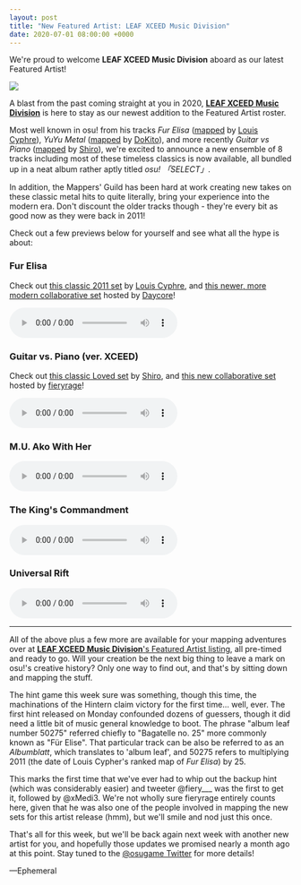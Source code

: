 ```yaml
---
layout: post
title: "New Featured Artist: LEAF XCEED Music Division"
date: 2020-07-01 08:00:00 +0000
---
```


We're proud to welcome **LEAF XCEED Music Division** aboard as our latest Featured Artist!

![](https://assets.ppy.sh/artists/88/header.jpg)

A blast from the past coming straight at you in 2020, [**LEAF XCEED Music Division**](https://osu.ppy.sh/beatmaps/artists/88) is here to stay as our newest addition to the Featured Artist roster. 

Most well known in osu! from his tracks *Fur Elisa* ([mapped](https://osu.ppy.sh/beatmapsets/23916) by [Louis Cyphre](https://osu.ppy.sh/users/186243)), *YuYu Metal* ([mapped](https://osu.ppy.sh/beatmapsets/45528) by [DoKito](https://osu.ppy.sh/users/537084)), and more recently *Guitar vs Piano* ([mapped](https://osu.ppy.sh/beatmapsets/518003) by [Shiro](https://osu.ppy.sh/users/113005)), we're excited to announce a new ensemble of 8 tracks including most of these timeless classics is now available, all bundled up in a neat album rather aptly titled *osu! 「SELECT」*.

In addition, the Mappers' Guild has been hard at work creating new takes on these classic metal hits to quite literally, bring your experience into the modern era. Don't discount the older tracks though - they're every bit as good now as they were back in 2011!

Check out a few previews below for yourself and see what all the hype is about:

### Fur Elisa

Check out [this classic 2011 set](https://osu.ppy.sh/beatmapsets/23916) by [Louis Cyphre](https://osu.ppy.sh/users/186243), and [this newer, more modern collaborative set](https://osu.ppy.sh/beatmapsets/1131805) hosted by [Daycore](https://osu.ppy.sh/users/5596337)!

<audio controls>
    <source src="https://assets.ppy.sh/artists/88/previews/2351.mp3" type="audio/mpeg">
</audio>

### Guitar vs. Piano (ver. XCEED)

Check out [this classic Loved set](https://osu.ppy.sh/beatmapsets/518003) by [Shiro](https://osu.ppy.sh/users/113005), and [this new collaborative set](https://osu.ppy.sh/beatmapsets/1195288) hosted by [fieryrage](https://osu.ppy.sh/users/3533958)!

<audio controls>
    <source src="https://assets.ppy.sh/artists/88/previews/2352.mp3" type="audio/mpeg">
</audio>

### M.U. Ako With Her

<audio controls>
    <source src="https://assets.ppy.sh/artists/88/previews/2353.mp3" type="audio/mpeg">
</audio>

### The King's Commandment

<audio controls>
    <source src="https://assets.ppy.sh/artists/88/previews/2355.mp3" type="audio/mpeg">
</audio>

### Universal Rift

<audio controls>
    <source src="https://assets.ppy.sh/artists/88/previews/2356.mp3" type="audio/mpeg">
</audio>

---

All of the above plus a few more are available for your mapping adventures over at [**LEAF XCEED Music Division**'s Featured Artist listing](https://osu.ppy.sh/beatmaps/artists/88), all pre-timed and ready to go. Will your creation be the next big thing to leave a mark on osu!'s creative history? Only one way to find out, and that's by sitting down and mapping the stuff.

The hint game this week sure was something, though this time, the machinations of the Hintern claim victory for the first time... well, ever. The first hint released on Monday confounded dozens of guessers, though it did need a little bit of music general knowledge to boot. The phrase "album leaf number 50275" referred chiefly to "Bagatelle no. 25" more commonly known as "Für Elise". That particular track can be also be referred to as an *Albumblatt*, which translates to 'album leaf', and 50275 refers to multiplying 2011 (the date of Louis Cypher's ranked map of *Fur Elisa*) by 25.

This marks the first time that we've ever had to whip out the backup hint (which was considerably easier) and tweeter @fiery\_\_\_ was the first to get it, followed by @xMedi3. We're not wholly sure fieryrage entirely counts here, given that he was also one of the people involved in mapping the new sets for this artist release (hmm), but we'll smile and nod just this once.

That's all for this week, but we'll be back again next week with another new artist for you, and hopefully those updates we promised nearly a month ago at this point. Stay tuned to the [@osugame Twitter](https://twitter.com/osugame/) for more details!

—Ephemeral
